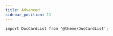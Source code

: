 ```yaml
---
title: Advanced
sidebar_position: 11
---
```


```mdx-code-block
import DocCardList from '@theme/DocCardList';
```

<DocCardList />
